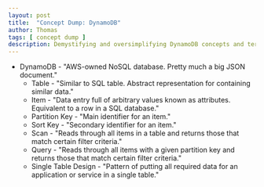 ```yaml
---
layout: post
title:  "Concept Dump: DynamoDB"
author: Thomas
tags: [ concept dump ]
description: Demystifying and oversimplifying DynamoDB concepts and terms
---
```


- DynamoDB - "AWS-owned NoSQL database. Pretty much a big JSON document."
  - Table - "Similar to SQL table. Abstract representation for containing similar data."
  - Item - "Data entry full of arbitrary values known as attributes. Equivalent to a row in a SQL database."
  - Partition Key - "Main identifier for an item."
  - Sort Key - "Secondary identifier for an item."
  - Scan - "Reads through all items in a table and returns those that match certain filter criteria."
  - Query - "Reads through all items with a given partition key and returns those that match certain filter criteria."
  - Single Table Design - "Pattern of putting all required data for an application or service in a single table."